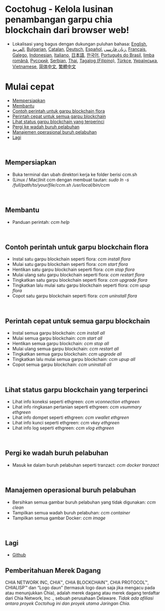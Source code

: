 # Coctohug - Kelola lusinan penambangan garpu chia blockchain dari browser web!
- Lokalisasi yang bagus dengan dukungan puluhan bahasa: [English](./ccm_en.md), [العربية](./ccm_ar.md), [Bulgarian](./ccm_bg.md), [Catalan](./ccm_ca.md), [Deutsch](./ccm_de.md), [Español](./ccm_es.md), [زبان فارسی](./ccm_fa.md), [Français](./ccm_fr.md), [Galego](./ccm_gl.md), [Indonesian](./ccm_id.md), [Italiano](./ccm_it.md), [日本語](./ccm_ja.md), [한국어](./ccm_ko.md), [Português do Brasil](./ccm_pt.md), [limba română](./ccm_ro.md), [Русский](./ccm_ru.md), [Serbian](./ccm_sr.md), [Thai](./ccm_th.md), [Tagalog (Filipino)](./ccm_tl.md), [Türkçe](./ccm_tr.md), [Українська](./ccm_uk.md), [Vietnamese](./ccm_vi.md), [简体中文](./ccm_zh-CN.md), [繁體中文](./ccm_zh-TW.md)


# Mulai cepat
  - [Mempersiapkan](#ccm-setup)
  - [Membantu](#ccm-help)
  - [Contoh perintah untuk garpu blockchain flora](#ccm-sample)
  - [Perintah cepat untuk semua garpu blockchain](#ccm-all)
  - [Lihat status garpu blockchain yang terperinci](#ccm-view)
  - [Pergi ke wadah buruh pelabuhan](#ccm-docker)
  - [Manajemen operasional buruh pelabuhan](#ccm-docker-manage)
  - [Lagi](#ccm-more)
  

<p id="ccm-setup">&nbsp;</p>

## Mempersiapkan
- Buka terminal dan ubah direktori kerja ke folder berisi ccm.sh
- (Linux / Mac)Init ccm dengan membuat tautan: <i>sudo ln -s /full/path/to/your/file/ccm.sh /usr/local/bin/ccm</i>


<p id="ccm-help">&nbsp;</p>

## Membantu
- Panduan perintah: <i>ccm help</i>


<p id="ccm-sample">&nbsp;</p>

## Contoh perintah untuk garpu blockchain flora
- Instal satu garpu blockchain seperti flora: <i>ccm install flora</i>
- Mulai satu garpu blockchain seperti flora: <i>ccm start flora</i>
- Hentikan satu garpu blockchain seperti flora: <i>ccm stop flora</i>
- Mulai ulang satu garpu blockchain seperti flora: <i>ccm restart flora</i>
- Tingkatkan satu garpu blockchain seperti flora: <i>ccm upgrade flora</i>
- Tingkatkan lalu mulai satu garpu blockchain seperti flora: <i>ccm upup flora</i>
- Copot satu garpu blockchain seperti flora: <i>ccm uninstall flora</i>


<p id="ccm-all">&nbsp;</p>

## Perintah cepat untuk semua garpu blockchain
- Instal semua garpu blockchain: <i>ccm install all</i>
- Mulai semua garpu blockchain: <i>ccm start all</i>
- Hentikan semua garpu blockchain: <i>ccm stop all</i>
- Mulai ulang semua garpu blockchain: <i>ccm restart all</i>
- Tingkatkan semua garpu blockchain: <i>ccm upgrade all</i>
- Tingkatkan lalu mulai semua garpu blockchain: <i>ccm upup all</i>
- Copot semua garpu blockchain: <i>ccm uninstall all</i>


<p id="ccm-view">&nbsp;</p>

## Lihat status garpu blockchain yang terperinci
- Lihat info koneksi seperti ethgreen: <i>ccm vconnection ethgreen</i>
- Lihat info ringkasan pertanian seperti ethgreen: <i>ccm vsummary ethgreen</i>
- Lihat info dompet seperti ethgreen: <i>ccm vwallet ethgreen</i>
- Lihat info kunci seperti ethgreen: <i>ccm vkey ethgreen</i>
- Lihat info log seperti ethgreen: <i>ccm vlog ethgreen</i>


<p id="ccm-docker">&nbsp;</p>

## Pergi ke wadah buruh pelabuhan
- Masuk ke dalam buruh pelabuhan seperti tranzact: <i>ccm docker tranzact</i>


<p id="ccm-docker-manage">&nbsp;</p>

## Manajemen operasional buruh pelabuhan
- Bersihkan semua gambar buruh pelabuhan yang tidak digunakan: <i>ccm clean</i>
- Tampilkan semua wadah buruh pelabuhan: <i>ccm container</i>
- Tampilkan semua gambar Docker: <i>ccm image</i>


<p id="ccm-more">&nbsp;</p>

## Lagi
- [Github](https://github.com/raingggg/coctohug-manager)

## Pemberitahuan Merek Dagang
CHIA NETWORK INC, CHIA™, CHIA BLOCKCHAIN™, CHIA PROTOCOL™, CHIALISP™ dan “Logo daun” (termasuk logo daun saja jika mengacu pada atau menunjukkan Chia), adalah merek dagang atau merek dagang terdaftar dari Chia Network, Inc ., sebuah perusahaan Delaware. *Tidak ada afiliasi antara proyek Coctohug ini dan proyek utama Jaringan Chia.*
 
 
 
 
